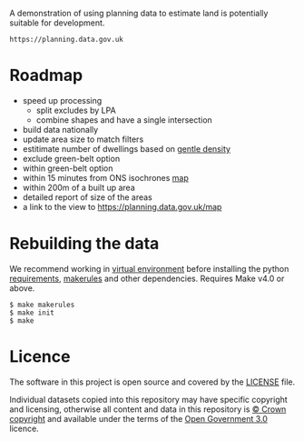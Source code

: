 A demonstration of using planning data to estimate land is potentially suitable for development.

    https://planning.data.gov.uk

# Roadmap

* speed up processing
  - split excludes by LPA
  - combine shapes and have a single intersection
* build data nationally 
* update area size to match filters
* estitimate number of dwellings based on [gentle density](https://www.createstreets.com/why-should-we-build-more-georgian-terraces/)
* exclude green-belt option
* within green-belt option
* within 15 minutes from ONS isochrones [map](https://pbarber.github.io/uk-isochrones-map/)
* within 200m of a built up area
* detailed report of size of the areas
* a link to the view to https://planning.data.gov.uk/map

# Rebuilding the data

We recommend working in [virtual environment](http://docs.python-guide.org/en/latest/dev/virtualenvs/) before installing the python [requirements](requirements.txt), [makerules](https://github.com/digital-land/makerules) and other dependencies. Requires Make v4.0 or above.

    $ make makerules
    $ make init
    $ make

# Licence

The software in this project is open source and covered by the [LICENSE](LICENSE) file.

Individual datasets copied into this repository may have specific copyright and licensing, otherwise all content and data in this repository is
[© Crown copyright](http://www.nationalarchives.gov.uk/information-management/re-using-public-sector-information/copyright-and-re-use/crown-copyright/)
and available under the terms of the [Open Government 3.0](https://www.nationalarchives.gov.uk/doc/open-government-licence/version/3/) licence.

